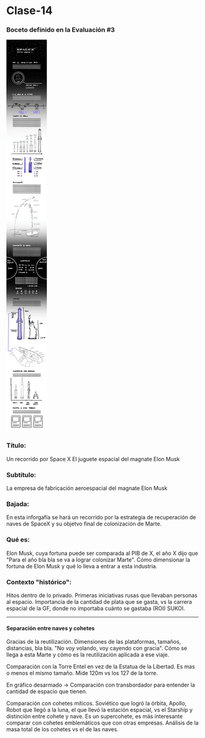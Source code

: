 # Clase-14

### Boceto definido en la Evaluación #3

![Boceto final definido por el grupo](img/boceto-final.jpg)

### Título: 
Un recorrido por Space X
El juguete espacial del magnate Elon Musk

### Subtítulo:
La empresa de fabricación aeroespacial del magnate Elon Musk

### Bajada:
En esta inforgafía se hará un recorrido por la estrategia de recuperación de naves de SpaceX y su objetvo final de colonización de Marte. 

### Qué es:
Elon Musk, cuya fortuna puede ser comparada al PIB de X, el año X dijo que "Para el año bla bla se va a lograr colonizar Marte". Cómo dimensionar la fortuna de Elon Musk y qué lo lleva a entrar a esta industria. 

### Contexto "histórico": 
Hitos dentro de lo privado. Primeras iniciativas rusas que llevaban personas al espacio. Importancia de la cantidad de plata que se gasta, vs la carrera espacial de la GF, donde no importaba cuánto se gastaba (ROI) SUKOI. 

---

#### Separación entre naves y cohetes 

Gracias de la reutilización. Dimensiones de las plataformas, tamaños, distancias, bla bla. "No voy volando, voy cayendo con gracia". Cómo se llega a esta Marte y cómo es la reutilización aplicada a ese viaje. 

Comparación con la Torre Entel en vez de la Estatua de la Libertad. Es mas o menos el mismo tamaño. Mide 120m vs los 127 de la torre. 

En gráfico desarmado -> Comparación con transbordador para entender la cantidad de espacio que tienen. 

Comparación con cohetes míticos. Soviético que logró la órbita, Apollo, Robot que llegó a la luna, el que llevó la estación espacial, vs el Starship y distinción entre cohete y nave. Es un supercohete, es más interesante comparar con cohetes emblemáticos que con otras empresas. Análisis de la masa total de los cohetes vs el de las naves.  
